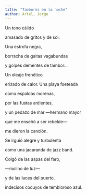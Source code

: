 ```yaml
---
title: "Tambores en la noche"
author: Artel, Jorge
---
```

<div data-schema-version="8"><p>Un tono cálido</p> <p>amasado de gritos y de sol.</p> <p>Una estrofa negra,</p> <p>borracha de gaitas vagabundas </p> <p>y golpes dementes de tambor…</p> <p> </p> <p>Un oleaje frenético</p> <p>erizado de calor. Una playa foeteada</p> <p>como espaldas morenas,</p> <p>por las fustas ardientes,</p> <p>y un pedazo de mar —hermano mayor</p> <p>que me enseñó a ser rebelde—</p> <p>me dieron la canción.</p> <p> </p> <p>Se irguió alegre y turbulenta</p> <p>como una jacaranda de jazz band.</p> <p>Colgó de las aspas del faro,</p> <p> —molino de luz—</p> <p> y de las luces del puerto,</p> <p> indecisos cocuyos de tembloroso azul.</p> </div>